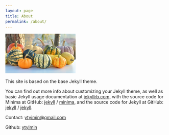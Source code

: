 ```yaml
---
layout: page
title: About
permalink: /about/
---
```

<img src="assets/image/sweet-pumpkin.jpg" alt="Sweet Pumpkin" width="220" height="124">

This site is based on the base Jekyll theme. 

You can find out more info about customizing your Jekyll theme, as well as basic Jekyll usage documentation at [jekyllrb.com](https://jekyllrb.com/), with the source code for Minima at GitHub:
[jekyll][jekyll-organization] /
[minima](https://github.com/jekyll/minima), and the source code for Jekyll at GitHub:
[jekyll][jekyll-organization] /
[jekyll](https://github.com/jekyll/jekyll).

Contact: [ytyimin@gmail.com](mailto:ytyimin@gmail.com)

Github: [ytyimin](https://github.com/ytyimin)


[jekyll-organization]: https://github.com/jekyll

